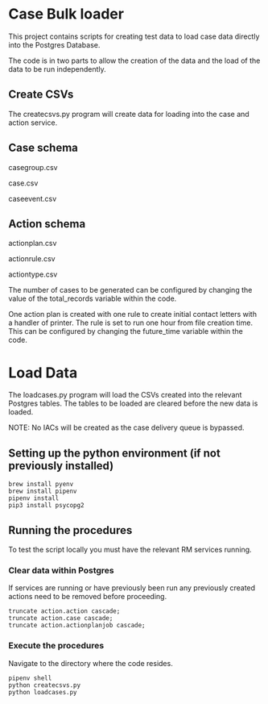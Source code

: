 
# Case Bulk loader
This project contains scripts for creating test data to load case data directly into the Postgres Database.

The code is in two parts to allow the creation of the data and the load of the data to be run independently.

## Create CSVs

The createcsvs.py program will create data for loading into the case and action service.

## Case schema
casegroup.csv

case.csv

caseevent.csv

## Action schema
actionplan.csv

actionrule.csv

actiontype.csv


The number of cases to be generated can be configured by changing the value of the total_records variable within the code.

One action plan is created with one rule to create initial contact letters with a handler of printer. The rule is set to run one hour from file creation time. This can be configured by changing the future_time variable within the code.

# Load Data
The loadcases.py program will load the CSVs created into the relevant Postgres tables. The tables to be loaded are cleared before the new data is loaded.

NOTE: No IACs will be created as the case delivery queue is bypassed.

## Setting up the python environment (if not previously installed)
```
brew install pyenv
brew install pipenv
pipenv install 
pip3 install psycopg2
```

## Running the procedures

To test the script locally you must have the relevant RM services running. 

### Clear data within Postgres
If services are running or have previously been run any previously created actions need to be removed before proceeding. 

```
truncate action.action cascade;
truncate action.case cascade;
truncate action.actionplanjob cascade;
```

### Execute the procedures
Navigate to the directory where the code resides.
```
pipenv shell
python createcsvs.py
python loadcases.py
```